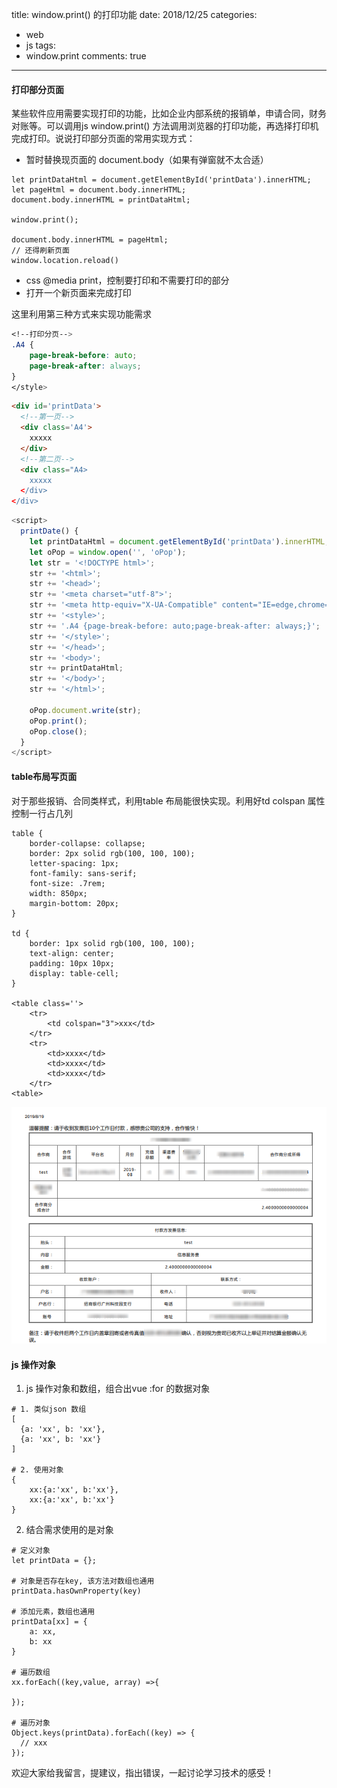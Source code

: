 title: window.print() 的打印功能
date: 2018/12/25
categories:
- web
- js
tags:
- window.print
comments: true
---

#### 打印部分页面
某些软件应用需要实现打印的功能，比如企业内部系统的报销单，申请合同，财务对账等。可以调用js window.print() 方法调用浏览器的打印功能，再选择打印机完成打印。说说打印部分页面的常用实现方式：
* 暂时替换现页面的 document.body（如果有弹窗就不太合适）
```
let printDataHtml = document.getElementById('printData').innerHTML;
let pageHtml = document.body.innerHTML;
document.body.innerHTML = printDataHtml;

window.print();

document.body.innerHTML = pageHtml;
// 还得刷新页面
window.location.reload()
```
* css @media print，控制要打印和不需要打印的部分
* 打开一个新页面来完成打印

这里利用第三种方式来实现功能需求
```css
<!--打印分页-->
.A4 {          
    page-break-before: auto;          
    page-break-after: always;  
}
</style>
```
```html
<div id='printData'>
  <!--第一页-->
  <div class='A4'>
    xxxxx
  </div>
  <!--第二页-->
  <div class="A4>
    xxxxx
  </div>
</div>
```
```js
<script>
  printDate() {
    let printDataHtml = document.getElementById('printData').innerHTML;
    let oPop = window.open('', 'oPop');
    let str = '<!DOCTYPE html>';
    str += '<html>';
    str += '<head>';
    str += '<meta charset="utf-8">';
    str += '<meta http-equiv="X-UA-Compatible" content="IE=edge,chrome=1">';
    str += '<style>';
    str += '.A4 {page-break-before: auto;page-break-after: always;}';
    str += '</style>';
    str += '</head>';
    str += '<body>';
    str += printDataHtml;
    str += '</body>';
    str += '</html>';

    oPop.document.write(str);
    oPop.print();
    oPop.close();
  }
</script>
```
#### table布局写页面
对于那些报销、合同类样式，利用table 布局能很快实现。利用好td colspan 属性控制一行占几列
```
table {
    border-collapse: collapse;
    border: 2px solid rgb(100, 100, 100);
    letter-spacing: 1px;
    font-family: sans-serif;
    font-size: .7rem;
    width: 850px;
    margin-bottom: 20px;
}

td {
    border: 1px solid rgb(100, 100, 100);
    text-align: center;
    padding: 10px 10px;
    display: table-cell;
}

<table class=''>
    <tr>
        <td colspan="3">xxx</td>
    </tr>
    <tr>
        <td>xxxx</td>
        <td>xxxx</td>
        <td>xxxx</td>
    </tr>
<table>
```

![duck1](/images/20181225/print1.png)

#### js 操作对象
1. js 操作对象和数组，组合出vue :for 的数据对象
```
# 1. 类似json 数组
[
  {a: 'xx', b: 'xx'},
  {a: 'xx', b: 'xx'}
]

# 2. 使用对象
{
    xx:{a:'xx', b:'xx'},
    xx:{a:'xx', b:'xx'}
} 
```
2. 结合需求使用的是对象
```
# 定义对象
let printData = {};

# 对象是否存在key, 该方法对数组也通用
printData.hasOwnProperty(key)

# 添加元素，数组也通用
printData[xx] = {
    a: xx,
    b: xx
}

# 遍历数组
xx.forEach((key,value, array) =>{
    
});

# 遍历对象
Object.keys(printData).forEach((key) => {
  // xxx
});
```

欢迎大家给我留言，提建议，指出错误，一起讨论学习技术的感受！
